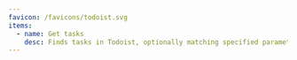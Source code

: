 ```yaml
---
favicon: /favicons/todoist.svg
items:
  - name: Get tasks
    desc: Finds tasks in Todoist, optionally matching specified parameters.
---
```


<script setup>
  import CustomListing from '../../components/CustomListing.vue'
</script>

<CustomListing />

